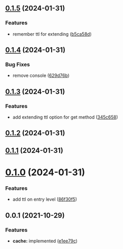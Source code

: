 ## [0.1.5](https://github.com/prostojs/cache/compare/v0.1.4...v0.1.5) (2024-01-31)


### Features

* remember ttl for extending ([b5ca58d](https://github.com/prostojs/cache/commit/b5ca58da82783a86d336fb0bc596cb1abc6e8273))



## [0.1.4](https://github.com/prostojs/cache/compare/v0.1.3...v0.1.4) (2024-01-31)


### Bug Fixes

* remove console ([629d76b](https://github.com/prostojs/cache/commit/629d76b3b96eb45ecee534c3918eb529b6454d8b))



## [0.1.3](https://github.com/prostojs/cache/compare/v0.1.2...v0.1.3) (2024-01-31)


### Features

* add extending ttl option for get method ([345c658](https://github.com/prostojs/cache/commit/345c658db6e5695c47521386ca80de4246e98a74))



## [0.1.2](https://github.com/prostojs/cache/compare/v0.1.1...v0.1.2) (2024-01-31)



## [0.1.1](https://github.com/prostojs/cache/compare/v0.1.0...v0.1.1) (2024-01-31)



# [0.1.0](https://github.com/prostojs/cache/compare/v0.0.1...v0.1.0) (2024-01-31)


### Features

* add ttl on entry level ([86f30f5](https://github.com/prostojs/cache/commit/86f30f5a61183c86b775b65b1aa18870fd86a348))



## 0.0.1 (2021-10-29)

### Features

- **cache:** implemented ([e1ee79c](https://github.com/prostojs/cache/commit/e1ee79c3a05283575d8e1c747579ca2a12054bf9))
